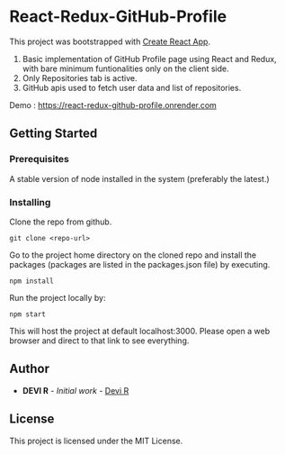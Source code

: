 # React-Redux-GitHub-Profile

This project was bootstrapped with [Create React App](https://github.com/facebook/create-react-app).
1. Basic implementation of GitHub Profile page using React and Redux, with bare minimum funtionalities only on the client side.
2. Only Repositories tab is active.
3. GitHub apis used to fetch user data and list of repositories.

Demo : https://react-redux-github-profile.onrender.com

## Getting Started
### Prerequisites

A stable version of node installed in the system (preferably the latest.)

### Installing

Clone the repo from github.

```
git clone <repo-url>
```
Go to the project home directory on the cloned repo and install the packages (packages are listed in the packages.json file) by executing.

```
npm install
```
Run the project locally by:
```
npm start
```
This will host the project at default localhost:3000. Please open a web browser and direct to that link to see everything.

## Author

* **DEVI R** - *Initial work* - [Devi R](https://www.linkedin.com/in/devi-r-06bb94a7)

## License

This project is licensed under the MIT License.


